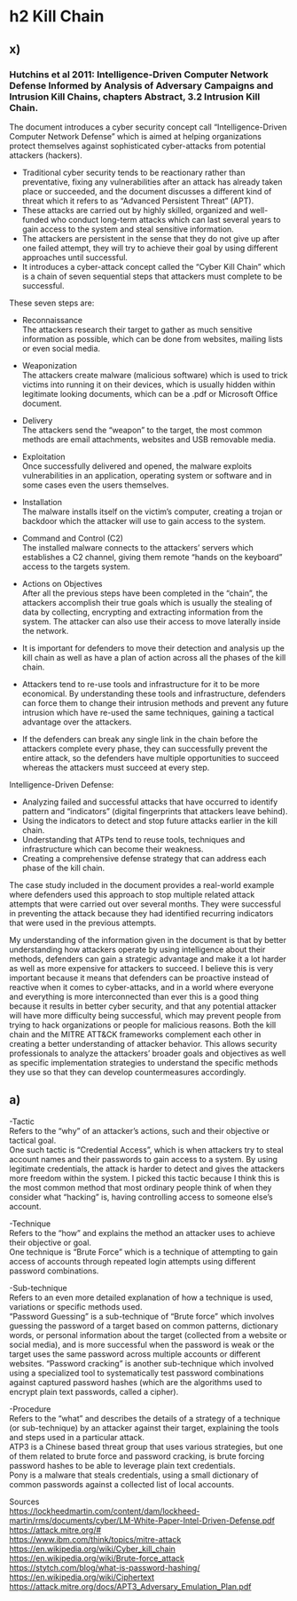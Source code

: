 # h2 Kill Chain  

## x)

### Hutchins et al 2011: Intelligence-Driven Computer Network Defense Informed by Analysis of Adversary Campaigns and Intrusion Kill Chains, chapters Abstract, 3.2 Intrusion Kill Chain.

The document introduces a cyber security concept call “Intelligence-Driven Computer Network Defense” which is aimed at helping organizations protect themselves against sophisticated cyber-attacks from potential attackers (hackers).  
-  Traditional cyber security tends to be reactionary rather than preventative, fixing any vulnerabilities after an attack has already taken place or succeeded, and the document discusses a different kind of threat which it refers to as “Advanced Persistent Threat” (APT).  
-  These attacks are carried out by highly skilled, organized and well-funded who conduct long-term attacks which can last several years to gain access to the system and steal sensitive information.  
-  The attackers are persistent in the sense that they do not give up after one failed attempt, they will try to achieve their goal by using different approaches until successful.  
-  It introduces a cyber-attack concept called the “Cyber Kill Chain” which is a chain of seven sequential steps that attackers must complete to be successful.
    
These seven steps are: 
-  Reconnaissance   
The attackers research their target to gather as much sensitive information as possible, which can be done from websites, mailing lists or even social media.
-  Weaponization   
The attackers create malware (malicious software) which is used to trick victims into running it on their devices, which is usually hidden within legitimate looking documents, which can be a .pdf or Microsoft Office document.
-  Delivery     
The attackers send the “weapon” to the target, the most common methods are email attachments, websites and USB removable media.
-  Exploitation      
Once successfully delivered and opened, the malware exploits vulnerabilities in an application, operating system or software and in some cases even the users themselves.
-  Installation     
The malware installs itself on the victim’s computer, creating a trojan or backdoor which the attacker will use to gain access to the system.
-  Command and Control (C2)     
The installed malware connects to the attackers’ servers which establishes a C2 channel, giving them remote “hands on the keyboard” access to the targets system.
-  Actions on Objectives     
After all the previous steps have been completed in the “chain”, the attackers accomplish their true goals which is usually the stealing of data by collecting, encrypting and extracting information from the system.  The attacker can also use their access to move laterally inside the network.      

        
-  It is important for defenders to move their detection and analysis up the kill chain as well as have a plan of action across all the phases of the kill chain.  
-  Attackers tend to re-use tools and infrastructure for it to be more economical.  By understanding these tools and infrastructure, defenders can force them to change their intrusion methods and prevent any future intrusion which have re-used the same techniques, gaining a tactical advantage over the attackers.
-  If the defenders can break any single link in the chain before the attackers complete every phase, they can successfully prevent the entire attack, so the defenders have multiple opportunities to succeed whereas the attackers must succeed at every step.  
    
Intelligence-Driven Defense:
-  Analyzing failed and successful attacks that have occurred to identify pattern and “indicators” (digital fingerprints that attackers leave behind).
-  Using the indicators to detect and stop future attacks earlier in the kill chain.
-  Understanding that ATPs tend to reuse tools, techniques and infrastructure which can become their weakness.
-  Creating a comprehensive defense strategy that can address each phase of the kill chain.  
     
The case study included in the document provides a real-world example where defenders used this approach to stop multiple related attack attempts that were carried out over several months.  They were successful in preventing the attack because they had identified recurring indicators that were used in the previous attempts.
     
My understanding of the information given in the document is that by better understanding how attackers operate by using intelligence about their methods, defenders can gain a strategic advantage and make it a lot harder as well as more expensive for attackers to succeed.  I believe this is very important because it means that defenders can be proactive instead of reactive when it comes to cyber-attacks, and in a world where everyone and everything is more interconnected than ever this is a good thing because it results in better cyber security, and that any potential attacker will have more difficulty being successful, which may prevent people from trying to hack organizations or people for malicious reasons.  Both the kill chain and the MITRE ATT&CK frameworks complement each other in creating a better understanding of attacker behavior.  This allows security professionals to analyze the attackers’ broader goals and objectives as well as specific implementation strategies to understand the specific methods they use so that they can develop countermeasures accordingly.       
## a)

-Tactic    
Refers to the “why” of an attacker’s actions, such and their objective or tactical goal.       
One such tactic is “Credential Access”, which is when attackers try to steal account names and their passwords to gain access to a system.  By using legitimate credentials, the attack is harder to detect and gives the attackers more freedom within the system.  I picked this tactic because I think this is the most common method that most ordinary people think of when they consider what “hacking” is, having controlling access to someone else’s account.

-Technique     
Refers to the “how” and explains the method an attacker uses to achieve their objective or goal.     
One technique is “Brute Force” which is a technique of attempting to gain access of accounts through repeated login attempts using different password combinations.  

-Sub-technique     
Refers to an even more detailed explanation of how a technique is used, variations or specific methods used.     
“Password Guessing” is a sub-technique of “Brute force” which involves guessing the password of a target based on common patterns, dictionary words, or personal information about the target (collected from a website or social media), and is more successful when the password is weak or the target uses the same password across multiple accounts or different websites.
“Password cracking” is another sub-technique which involved using a specialized tool to systematically test password combinations against captured password hashes (which are the algorithms used to encrypt plain text passwords, called a cipher).   

-Procedure     
Refers to the “what” and describes the details of a strategy of a technique (or sub-technique) by an attacker against their target, explaining the tools and steps used in a particular attack.     
ATP3 is a Chinese based threat group that uses various strategies, but one of them related to brute force and password cracking, is brute forcing password hashes to be able to leverage plain text credentials.     
Pony is a malware that steals credentials, using a small dictionary of common passwords against a collected list of local accounts.    



Sources    
https://lockheedmartin.com/content/dam/lockheed-martin/rms/documents/cyber/LM-White-Paper-Intel-Driven-Defense.pdf     
https://attack.mitre.org/#    
https://www.ibm.com/think/topics/mitre-attack    
https://en.wikipedia.org/wiki/Cyber_kill_chain    
https://en.wikipedia.org/wiki/Brute-force_attack    
https://stytch.com/blog/what-is-password-hashing/   
https://en.wikipedia.org/wiki/Ciphertext    
https://attack.mitre.org/docs/APT3_Adversary_Emulation_Plan.pdf    
